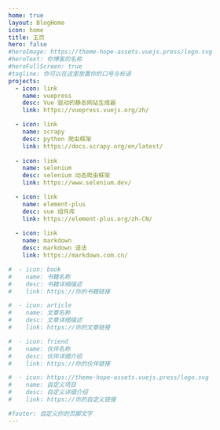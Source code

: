 ```yaml
---
home: true
layout: BlogHome
icon: home
title: 主页
hero: false
#heroImage: https://theme-hope-assets.vuejs.press/logo.svg
#heroText: 你博客的名称
#heroFullScreen: true
#tagline: 你可以在这里放置你的口号与标语
projects:
  - icon: link
    name: vuepress
    desc: Vue 驱动的静态网站生成器
    link: https://vuepress.vuejs.org/zh/

  - icon: link
    name: scrapy
    desc: python 爬虫框架
    link: https://docs.scrapy.org/en/latest/  
  
  - icon: link
    name: selenium
    desc: selenium 动态爬虫框架
    link: https://www.selenium.dev/

  - icon: link
    name: element-plus
    desc: vue 组件库
    link: https://element-plus.org/zh-CN/ 
  
  - icon: link
    name: markdown
    desc: markdown 语法
    link: https://markdown.com.cn/

#  - icon: book
#    name: 书籍名称
#    desc: 书籍详细描述
#    link: https://你的书籍链接

#  - icon: article
#    name: 文章名称
#    desc: 文章详细描述
#    link: https://你的文章链接

#  - icon: friend
#    name: 伙伴名称
#    desc: 伙伴详细介绍
#    link: https://你的伙伴链接

#  - icon: https://theme-hope-assets.vuejs.press/logo.svg
#    name: 自定义项目
#    desc: 自定义详细介绍
#    link: https://你的自定义链接

#footer: 自定义你的页脚文字
---
```


